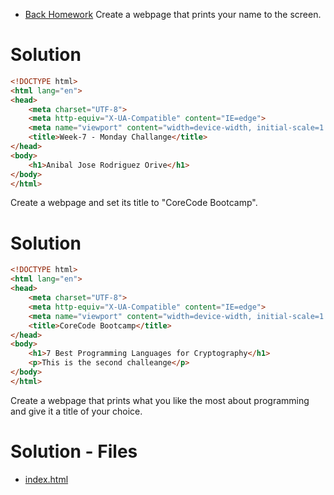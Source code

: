 - [Back Homework](../Homework.md)
Create a webpage that prints your name to the screen.

# Solution
```html
<!DOCTYPE html>
<html lang="en">
<head>
    <meta charset="UTF-8">
    <meta http-equiv="X-UA-Compatible" content="IE=edge">
    <meta name="viewport" content="width=device-width, initial-scale=1.0">
    <title>Week-7 - Monday Challange</title>
</head>
<body>
    <h1>Anibal Jose Rodriguez Orive</h1>
</body>
</html>
```
Create a webpage and set its title to "CoreCode Bootcamp".

# Solution
```html
<!DOCTYPE html>
<html lang="en">
<head>
    <meta charset="UTF-8">
    <meta http-equiv="X-UA-Compatible" content="IE=edge">
    <meta name="viewport" content="width=device-width, initial-scale=1.0">
    <title>CoreCode Bootcamp</title>
</head>
<body>
    <h1>7 Best Programming Languages for Cryptography</h1>
    <p>This is the second challeange</p>
</body>
</html>
```
Create a webpage that prints what you like the most about programming and give it a title of your choice.

# Solution - Files
- [index.html](./C01/index.html)